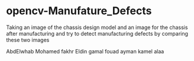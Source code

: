 # opencv-Manufature_Defects
Taking  an image of the chassis design model and an image for the chassis after manufacturing and try to detect manufacturing defects by comparing these two images 

AbdElwhab Mohamed
fakhr Eldin gamal
fouad ayman 
kamel alaa
